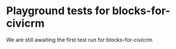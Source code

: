 # Playground tests for blocks-for-civicrm
We are still awaiting the first test run for blocks-for-civicrm.
